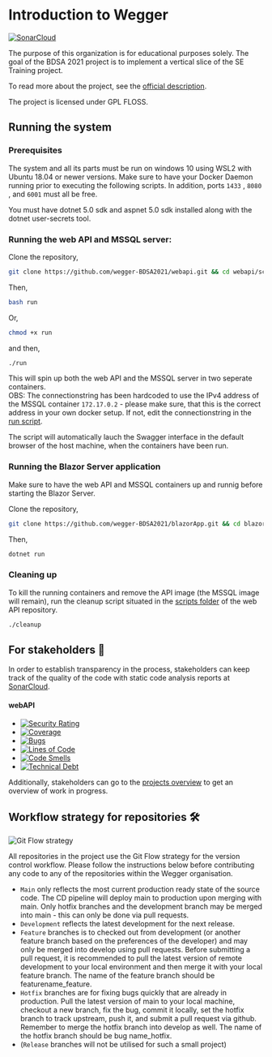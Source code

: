 # Introduction to Wegger 

[![SonarCloud](https://sonarcloud.io/images/project_badges/sonarcloud-white.svg)](https://sonarcloud.io/summary/new_code?id=wegger-BDSA2021_webapi)

The purpose of this organization is for educational purposes solely. The goal of the BDSA 2021 project is to implement a vertical slice of the SE Training project. 

To read more about the project, see the [official description](https://docs.google.com/document/d/1tGa5GxtLnlMOByaU7yLQRKUboxcACghlc5asTOULlHQ/edit).

The project is licensed under GPL FLOSS. 

## Running the system 

### Prerequisites

The system and all its parts must be run on windows 10 using WSL2 with Ubuntu 18.04 or newer versions. Make sure to have your Docker Daemon running prior to executing the following scripts. In addition, ports `1433` , `8080` , and `6001` must all be free.

You must have dotnet 5.0 sdk and aspnet 5.0 sdk installed along with the dotnet user-secrets tool.

### Running the web API and MSSQL server:

Clone the repository,

```bash 
git clone https://github.com/wegger-BDSA2021/webapi.git && cd webapi/scripts/
```

Then, 
```bash
bash run
```

Or, 
```bash
chmod +x run
```
and then, 
```bash
./run
```

This will spin up both the web API and the MSSQL server in two seperate containers.  
OBS: The connectionstring has been hardcoded to use the IPv4 address of the MSSQL container `172.17.0.2` - please make sure, that this is the correct address in your own docker setup. If not, edit the connectionstring in the [run script](https://github.com/wegger-BDSA2021/webapi/blob/main/scripts/run). 

The script will automatically lauch the Swagger interface in the default browser of the host machine, when the containers have been run.

### Running the Blazor Server application

Make sure to have the web API and MSSQL containers up and runnig before starting the Blazor Server.

Clone the repository, 

```bash
git clone https://github.com/wegger-BDSA2021/blazorApp.git && cd blazorApp
```

Then, 
```bash
dotnet run
```

### Cleaning up

To kill the running containers and remove the API image (the MSSQL image will remain), run the cleanup script situated in the [scripts folder](https://github.com/wegger-BDSA2021/webapi/tree/main/scripts) of the web API repository.

```bash
./cleanup
```






## For stakeholders 💸


In order to establish transparency in the process, stakeholders can keep track of the quality of the code with static code analysis reports at [SonarCloud](https://sonarcloud.io/organizations/wegger-bdsa2021/projects). 
#### webAPI
+ [![Security Rating](https://sonarcloud.io/api/project_badges/measure?project=wegger-BDSA2021_webapi&metric=security_rating)](https://sonarcloud.io/summary/new_code?id=wegger-BDSA2021_webapi)
+ [![Coverage](https://sonarcloud.io/api/project_badges/measure?project=wegger-BDSA2021_webapi&metric=coverage)](https://sonarcloud.io/summary/new_code?id=wegger-BDSA2021_webapi)
+ [![Bugs](https://sonarcloud.io/api/project_badges/measure?project=wegger-BDSA2021_webapi&metric=bugs)](https://sonarcloud.io/summary/new_code?id=wegger-BDSA2021_webapi)
+ [![Lines of Code](https://sonarcloud.io/api/project_badges/measure?project=wegger-BDSA2021_webapi&metric=ncloc)](https://sonarcloud.io/summary/new_code?id=wegger-BDSA2021_webapi)
+ [![Code Smells](https://sonarcloud.io/api/project_badges/measure?project=wegger-BDSA2021_webapi&metric=code_smells)](https://sonarcloud.io/summary/new_code?id=wegger-BDSA2021_webapi) 
+ [![Technical Debt](https://sonarcloud.io/api/project_badges/measure?project=wegger-BDSA2021_webapi&metric=sqale_index)](https://sonarcloud.io/summary/new_code?id=wegger-BDSA2021_webapi)

Additionally, stakeholders can go to the [projects overview](https://github.com/orgs/wegger-BDSA2021/projects) to get an overview of work in progress. 


## Workflow strategy for repositories 🛠

![Git Flow strategy](https://miro.medium.com/max/2000/1*tnvRls6Dg7vFt0zGdtfu_w.png)

All repositories in the project use the Git Flow strategy for the version control workflow. Please follow the instructions below before contributing any code to any of the repositories within the Wegger organisation. 
- `Main` only reflects the most current production ready state of the source code. The CD pipeline will deploy main to production upon merging with main. Only hotfix branches and the development branch may be merged into main - this can only be done via pull requests. 
- `Development` reflects the latest development for the next release. 
- `Feature` branches is to checked out from development (or another feature branch based on the preferences of the developer) and may only be merged into develop using pull requests. Before submitting a pull request, it is recommended to pull the latest version of remote development to your local environment and then merge it with your local feature branch. The name of the feature branch should be featurename_feature.
- `Hotfix` branches are for fixing bugs quickly that are already in production. Pull the latest version of main to your local machine, checkout a new branch, fix the bug, commit it locally, set the hotfix branch to track upstream, push it, and submit a pull request via github. Remember to merge the hotfix branch into develop as well. The name of the hotfix branch should be bug name_hotfix. 
- (`Release` branches will not be utilised for such a small project)




